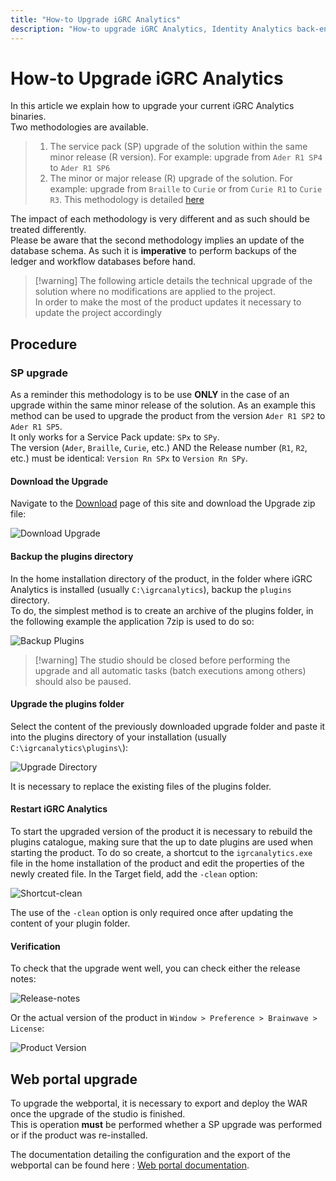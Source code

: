 ```yaml
---
title: "How-to Upgrade iGRC Analytics"
description: "How-to upgrade iGRC Analytics, Identity Analytics back-end."
---
```


# How-to Upgrade iGRC Analytics

In this article we explain how to upgrade your current iGRC Analytics binaries.  
Two methodologies are available.

> 1. The service pack (SP) upgrade of the solution within the same minor release (R version). For example: upgrade from `Ader R1 SP4` to `Ader R1 SP6`
> 2. The minor or major release (R) upgrade of the solution. For example: upgrade from `Braille` to `Curie` or from `Curie R1` to `Curie R3`. This methodology is detailed [here](./02-project-migration.md)  

The impact of each methodology is very different and as such should be treated differently.  
Please be aware that the second methodology implies an update of the database schema. As such it is **imperative** to perform backups of the ledger and workflow databases before hand.

> [!warning] The following article details the technical upgrade of the solution where no modifications are applied to the project.  
> In order to make the most of the product updates it necessary to update the project accordingly

## Procedure

### SP upgrade

As a reminder this methodology is to be use **ONLY** in the case of an upgrade within the same minor release of the solution.
As an example this method can be used to upgrade the product from the version `Ader R1 SP2` to `Ader R1 SP5`.  
It only works for a Service Pack update: `SPx` to `SPy`.  
The version (`Ader`, `Braille`, `Curie`, etc.) AND the Release number (`R1`, `R2`, etc.) must be identical: `Version Rn SPx` to `Version Rn SPy`.  

#### Download the Upgrade

Navigate to the [Download](../downloads/01-downloads.md) page of this site and download the Upgrade zip file:

![Download Upgrade ](./images/download-upgrade-ader.png "Download Upgrade")

#### Backup the plugins directory

In the home installation directory of the product, in the folder where iGRC Analytics is installed (usually `C:\igrcanalytics`), backup the `plugins` directory.  
To do, the simplest method is to create an archive of the plugins folder, in the following example the application 7zip is used to do so:  

![Backup Plugins](./images/backup-plugins.png "Backup Plugins")

> [!warning] The studio should be closed before performing the upgrade and all automatic tasks (batch executions among others) should also be paused.

#### Upgrade the plugins folder

Select the content of the previously downloaded upgrade folder and paste it into the plugins directory of your installation (usually `C:\igrcanalytics\plugins\`):  

![Upgrade Directory](./images/upgrade-directory.png "Upgrade Directory")

It is necessary to replace the existing files of the plugins folder.  

#### Restart iGRC Analytics

To start the upgraded version of the product it is necessary to rebuild the plugins catalogue, making sure that the up to date plugins are used when starting the product. To do so create, a shortcut to the `igrcanalytics.exe` file in the home installation of the product and edit the properties of the newly created file. In the Target field, add the  `-clean` option:  

![Shortcut-clean](./images/shortcut-clean.png "Shortcut-clean")

The use of the `-clean` option is only required once after updating the content of your plugin folder.  

#### Verification

To check that the upgrade went well, you can check either the release notes:  

![Release-notes](./images/release-notes.png "Release-notes")

Or the actual version of the product in `Window > Preference > Brainwave > License`:

![Product Version](./images/productVersion.png "Product Version")

## Web portal upgrade

To upgrade the webportal, it is necessary to export and deploy the WAR once the upgrade of the studio is finished.  
This is operation **must** be performed whether a SP upgrade was performed or if the product was re-installed.  

The documentation detailing the configuration and the export of the webportal can be found here : [Web portal documentation](../igrc-platform/installation-and-deployment/03-brainwaves-web-portal/index.md).  
